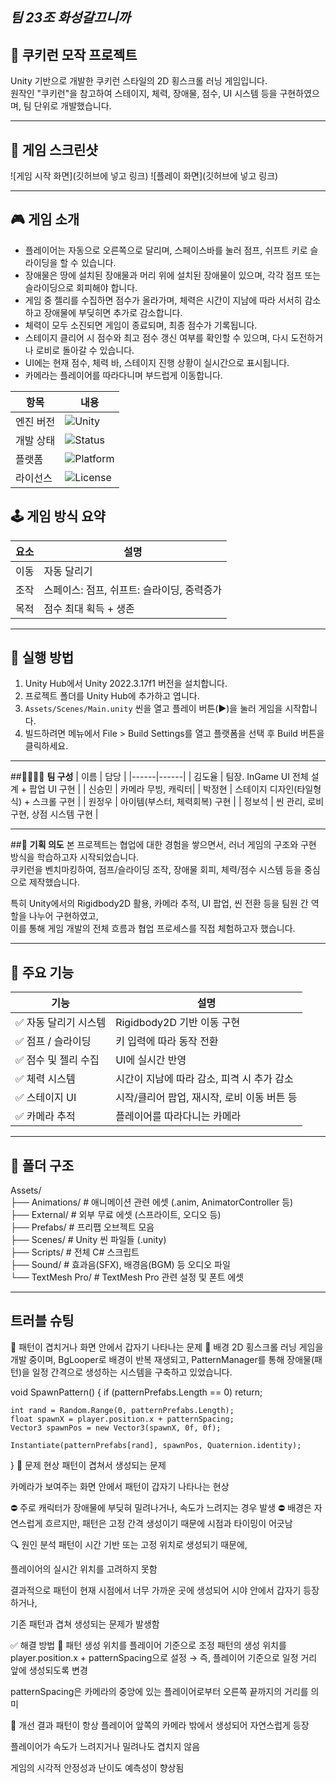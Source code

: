 ## ***팀 23조 화성갈끄니까*** 




## 🍪 **쿠키런 모작 프로젝트**

Unity 기반으로 개발한 쿠키런 스타일의 2D 횡스크롤 러닝 게임입니다.  
원작인 "쿠키런"을 참고하여 스테이지, 체력, 장애물, 점수, UI 시스템 등을 구현하였으며, 팀 단위로 개발했습니다.

---

## 📸 게임 스크린샷

![게임 시작 화면](깃허브에 넣고 링크)
![플레이 화면](깃허브에 넣고 링크)

---

## 🎮 **게임 소개**

- 플레이어는 자동으로 오른쪽으로 달리며, 스페이스바를 눌러 점프, 쉬프트 키로 슬라이딩을 할 수 있습니다.
- 장애물은 땅에 설치된 장애물과 머리 위에 설치된 장애물이 있으며, 각각 점프 또는 슬라이딩으로 회피해야 합니다.
- 게임 중 젤리를 수집하면 점수가 올라가며, 체력은 시간이 지남에 따라 서서히 감소하고 장애물에 부딪히면 추가로 감소합니다.
- 체력이 모두 소진되면 게임이 종료되며, 최종 점수가 기록됩니다.
- 스테이지 클리어 시 점수와 최고 점수 갱신 여부를 확인할 수 있으며, 다시 도전하거나 로비로 돌아갈 수 있습니다.
- UI에는 현재 점수, 체력 바, 스테이지 진행 상황이 실시간으로 표시됩니다.
- 카메라는 플레이어를 따라다니며 부드럽게 이동합니다.

| 항목       | 내용                                                                 |
|------------|----------------------------------------------------------------------|
| 엔진 버전 | ![Unity](https://img.shields.io/badge/Engine-Unity_2022.3.17f1_LTS-blue) |
| 개발 상태 | ![Status](https://img.shields.io/badge/Status-Completed-brightgreen)   |
| 플랫폼   | ![Platform](https://img.shields.io/badge/Platform-PC-lightgrey)     |
| 라이선스  | ![License](https://img.shields.io/badge/License-Educational-red)    |


## 🕹️ **게임 방식 요약**

| 요소 | 설명 |
|------|------|
| 이동 | 자동 달리기 |
| 조작 | 스페이스: 점프, 쉬프트: 슬라이딩, 중력증가|
| 목적 | 점수 최대 획득 + 생존 |

---

## 🚀 실행 방법

1. Unity Hub에서 Unity 2022.3.17f1 버전을 설치합니다.
2. 프로젝트 폴더를 Unity Hub에 추가하고 엽니다.
3. `Assets/Scenes/Main.unity` 씬을 열고 플레이 버튼(▶️)을 눌러 게임을 시작합니다.
4. 빌드하려면 메뉴에서 File > Build Settings를 열고 플랫폼을 선택 후 Build 버튼을 클릭하세요.

---

##👨‍👩‍👧‍👦 **팀 구성**
| 이름 | 담당 |
|------|------|
| 김도율 | 팀장. InGame UI 전체 설계 + 팝업 UI 구현 |
| 신승민 | 카메라 무빙, 캐릭터|
| 박정현 | 스테이지 디자인(타일형식) + 스크롤 구현 |
| 원정우 | 아이템(부스터, 체력회복) 구현 |
| 정보석 | 씬 관리, 로비 구현, 상점 시스템 구현 |

---
##🎯 **기획 의도**
본 프로젝트는 협업에 대한 경험을 쌓으면서, 러너 게임의 구조와 구현 방식을 학습하고자 시작되었습니다.  
쿠키런을 벤치마킹하여, 점프/슬라이딩 조작, 장애물 회피, 체력/점수 시스템 등을 중심으로 제작했습니다.

특히 Unity에서의 Rigidbody2D 활용, 카메라 추적, UI 팝업, 씬 전환 등을 팀원 간 역할을 나누어 구현하였고,  
이를 통해 게임 개발의 전체 흐름과 협업 프로세스를 직접 체험하고자 했습니다.

---

## 🧩 **주요 기능**

| 기능 | 설명 |
|------|------|
| ✅ 자동 달리기 시스템 | Rigidbody2D 기반 이동 구현 |
| ✅ 점프 / 슬라이딩 | 키 입력에 따라 동작 전환 |
| ✅ 점수 및 젤리 수집 | UI에 실시간 반영 |
| ✅ 체력 시스템 | 시간이 지남에 따라 감소, 피격 시 추가 감소 |
| ✅ 스테이지 UI | 시작/클리어 팝업, 재시작, 로비 이동 버튼 등 |
| ✅ 카메라 추적 | 플레이어를 따라다니는 카메라 |

---

## 🧱 폴더 구조
Assets/  
├── Animations/        # 애니메이션 관련 에셋 (.anim, AnimatorController 등)  
├── External/          # 외부 무료 에셋 (스프라이트, 오디오 등)  
├── Prefabs/           # 프리팹 오브젝트 모음  
├── Scenes/            # Unity 씬 파일들 (.unity)  
├── Scripts/           # 전체 C# 스크립트  
├── Sound/             # 효과음(SFX), 배경음(BGM) 등 오디오 파일  
└── TextMesh Pro/      # TextMesh Pro 관련 설정 및 폰트 에셋  

 
---

## 트러블 슈팅

🎯 패턴이 겹치거나 화면 안에서 갑자기 나타나는 문제
🧩 배경
2D 횡스크롤 러닝 게임을 개발 중이며, BgLooper로 배경이 반복 재생되고, PatternManager를 통해 장애물(패턴)을 일정 간격으로 생성하는 시스템을 구축하고 있었습니다.


void SpawnPattern()
{
    if (patternPrefabs.Length == 0) return;

    int rand = Random.Range(0, patternPrefabs.Length);
    float spawnX = player.position.x + patternSpacing;
    Vector3 spawnPos = new Vector3(spawnX, 0f, 0f);

    Instantiate(patternPrefabs[rand], spawnPos, Quaternion.identity);
}
🐞 문제 현상
패턴이 겹쳐서 생성되는 문제

카메라가 보여주는 화면 안에서 패턴이 갑자기 나타나는 현상

⛔ 주로 캐릭터가 장애물에 부딪혀 밀려나거나, 속도가 느려지는 경우 발생
⛔ 배경은 자연스럽게 흐르지만, 패턴은 고정 간격 생성이기 때문에 시점과 타이밍이 어긋남

🔍 원인 분석
패턴이 시간 기반 또는 고정 위치로 생성되기 때문에,

플레이어의 실시간 위치를 고려하지 못함

결과적으로 패턴이 현재 시점에서 너무 가까운 곳에 생성되어 시야 안에서 갑자기 등장하거나,

기존 패턴과 겹쳐 생성되는 문제가 발생함

✅ 해결 방법
🎯 패턴 생성 위치를 플레이어 기준으로 조정
패턴의 생성 위치를 player.position.x + patternSpacing으로 설정
→ 즉, 플레이어 기준으로 일정 거리 앞에 생성되도록 변경

patternSpacing은 카메라의 중앙에 있는 플레이어로부터 오른쪽 끝까지의 거리를 의미

🧪 개선 결과
패턴이 항상 플레이어 앞쪽의 카메라 밖에서 생성되어 자연스럽게 등장

플레이어가 속도가 느려지거나 밀려나도 겹치지 않음

게임의 시각적 안정성과 난이도 예측성이 향상됨

